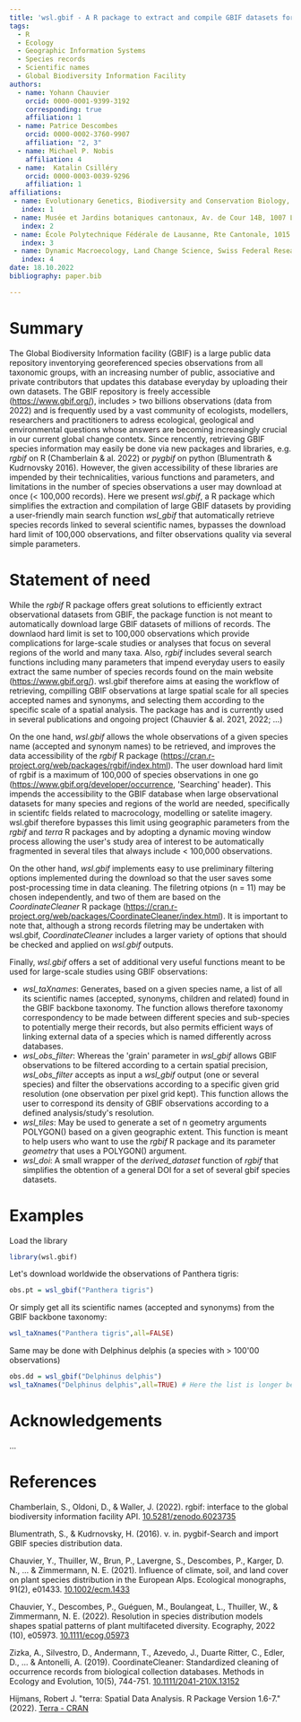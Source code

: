 ```yaml
---
title: 'wsl.gbif - A R package to extract and compile GBIF datasets for large-scale analyses'
tags:
  - R
  - Ecology
  - Geographic Information Systems
  - Species records
  - Scientific names
  - Global Biodiversity Information Facility
authors:
  - name: Yohann Chauvier
    orcid: 0000-0001-9399-3192
    corresponding: true
    affiliation: 1 
  - name: Patrice Descombes
    orcid: 0000-0002-3760-9907
    affiliation: "2, 3"
  - name: Michael P. Nobis
    affiliation: 4
  - name:  Katalin Csilléry
    orcid: 0000-0003-0039-9296
    affiliation: 1
affiliations:
 - name: Evolutionary Genetics, Biodiversity and Conservation Biology, Swiss Federal Research Institute (WSL), 8903 Birmensdorf, Switzerland
   index: 1
 - name: Musée et Jardins botaniques cantonaux, Av. de Cour 14B, 1007 Lausanne, Switzerland
   index: 2
 - name: École Polytechnique Fédérale de Lausanne, Rte Cantonale, 1015 Lausanne, Switzerland
   index: 3
 - name: Dynamic Macroecology, Land Change Science, Swiss Federal Research Institute (WSL), 8903 Birmensdorf, Switzerland
   index: 4
date: 18.10.2022
bibliography: paper.bib

---
```


# Summary

The Global Biodiversity Information facility (GBIF) is a large public data repository
inventorying georeferenced species observations from all taxonomic groups, with an
increasing number of public, associative and private contributors that updates this
database everyday by uploading their own datasets. The GBIF repository is freely
accessible (https://www.gbif.org/), includes > two billions observations (data from
2022) and is frequently used by a vast community of ecologists, modellers, researchers
and practitioners to adress ecological, geological and environmental questions
whose answers are becoming increasingly crucial in our current global change contetx.
Since rencently, retrieving GBIF species information may easily be done
via new packages and libraries, e.g. *rgbif* on R (Chamberlain & al. 2022) or
*pygbif* on python (Blumentrath & Kudrnovsky 2016). However, the given accessibility
of these libraries are impended by their technicalities, various functions and
parameters, and limitations in the number of species observations a user may download
at once (< 100,000 records). Here we present *wsl.gbif*, a R package which simplifies
the extraction and compilation of large GBIF datasets by providing a user-friendly main
search function *wsl_gbif* that automatically retrieve species records linked to several
scientific names, bypasses the download hard limit of 100,000 observations, and filter
observations quality via several simple parameters.

# Statement of need

While the *rgbif* R package offers great solutions to efficiently extract observational
datasets from GBIF, the package function is not meant to automatically download large GBIF
datasets of millions of records. The downlaod hard limit is set to 100,000 observations which
provide complications for large-scale studies or analyses that focus on several regions of the
world and many taxa. Also, *rgbif* includes several search functions including many parameters
that impend everyday users to easily extract the same number of species records found on the main
website (https://www.gbif.org/). wsl.gbif therefore aims at easing the workflow of retrieving,
compilling GBIF observations at large spatial scale for all species accepted names and synonyms,
and selecting them according to the specific scale of a spatial analysis. The package has and is
currently used in several publications and ongoing project (Chauvier & al. 2021, 2022; ...)

On the one hand, *wsl.gbif* allows the whole observations of a given species name (accepted and
synonym names) to be retrieved, and improves the data accessibility of the *rgbif* R package
(https://cran.r-project.org/web/packages/rgbif/index.html). The user download hard limit of
rgbif is a maximum of 100,000 of species observations in one go (https://www.gbif.org/developer/occurrence,
'Searching' header). This impends the accessibility to the GBIF database when large observational
datasets for many species and regions of the world are needed, specifically in scientifc fields
related to macrocology, modelling or satelite imagery. wsl.gbif therefore bypasses this limit
using geographic parameters from the *rgbif* and *terra* R packages and by adopting a dynamic moving
window process allowing the user's study area of interest to be automatically fragmented in several
tiles that always include < 100,000 observations.

On the other hand, *wsl.gbif* implements easy to use preliminary filtering options implemented during
the download so that the user saves some post-processing time in data cleaning. The filetring
otpions (n = 11) may be chosen independently, and two of them are based on the *CoordinateCleaner* R
package (https://cran.r-project.org/web/packages/CoordinateCleaner/index.html). It is important to
note that, although a strong records filetring may be undertaken with wsl.gbif, *CoordinateCleaner*
includes a larger variety of options that should be checked and applied on *wsl.gbif* outputs.

Finally, *wsl.gbif* offers a set of additional very useful functions meant to be used for large-scale
studies using GBIF observations:
  - *wsl_taXnames*: Generates, based on a given species name, a list of all its scientific names
  (accepted, synonyms, children and related) found in the GBIF backbone taxonomy. The function allows
  therefore taxonomy correspondency to be made between different species and sub-species to potentially
  merge their records, but also permits efficient ways of linking external data of a species which is
  named differently across databases.
  - *wsl_obs_filter*: Whereas the 'grain' parameter in *wsl_gbif* allows GBIF observations to be filtered
  according to a certain spatial precision, *wsl_obs_filter* accepts as input a *wsl_gbif* output (one or
  several species) and filter the observations according to a specific given grid resolution (one observation
  per pixel grid kept). This function allows the user to correspond its density of GBIF observations
  according to a defined analysis/study's resolution.
  - *wsl_tiles*: May be used to generate a set of n geometry arguments POLYGON() based on a given geographic
  extent. This function is meant to help users who want to use the *rgbif* R package
  and its parameter *geometry* that uses a POLYGON() argument.
  - *wsl_doi*: A small wrapper of the *derived_dataset* function of *rgbif* that simplifies the obtention of
  a general DOI for a set of several gbif species datasets.

# Examples

Load the library

``` r
library(wsl.gbif)
```

Let's download worldwide the observations of Panthera tigris:

``` r
obs.pt = wsl_gbif("Panthera tigris")
```

Or simply get all its scientific names (accepted and synonyms) from the GBIF backbone taxonomy:

``` r
wsl_taXnames("Panthera tigris",all=FALSE)
```

Same may be done with Delphinus delphis (a species with > 100'00 observations)

``` r
obs.dd = wsl_gbif("Delphinus delphis")
wsl_taXnames("Delphinus delphis",all=TRUE) # Here the list is longer because 'all=TRUE' includes every names (even doubtful)
```


# Acknowledgements

...

# References

Chamberlain, S., Oldoni, D., & Waller, J. (2022). rgbif: interface to the global biodiversity information facility API. <a href="https://doi.org/10.5281/zenodo.6023735">10.5281/zenodo.6023735</a>

Blumentrath, S., & Kudrnovsky, H. (2016). v. in. pygbif-Search and import GBIF species distribution data.

Chauvier, Y., Thuiller, W., Brun, P., Lavergne, S., Descombes, P., Karger, D. N., ... & Zimmermann, N. E. (2021). Influence of climate, soil, and land cover on plant species distribution in the European Alps. Ecological monographs, 91(2), e01433. <a href="https://doi.org/10.1002/ecm.1433">10.1002/ecm.1433</a>

Chauvier, Y., Descombes, P., Guéguen, M., Boulangeat, L., Thuiller, W., & Zimmermann, N. E. (2022). Resolution in species distribution models shapes spatial patterns of plant multifaceted diversity. Ecography, 2022 (10), e05973. <a href="https://doi.org/10.1111/ecog.05973">10.1111/ecog.05973</a>

Zizka, A., Silvestro, D., Andermann, T., Azevedo, J., Duarte Ritter, C., Edler, D., ... & Antonelli, A. (2019). CoordinateCleaner: Standardized cleaning of occurrence records from biological collection databases. Methods in Ecology and Evolution, 10(5), 744-751. <a href="https://doi.org/10.1111/2041-210X.13152">10.1111/2041-210X.13152</a>

Hijmans, Robert J. "terra: Spatial Data Analysis. R Package Version 1.6-7." (2022). <a href="https://cran.r-project.org/web/packages/terra/index.html">Terra - CRAN</a>



